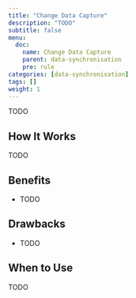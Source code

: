 ```yaml
---
title: "Change Data Capture"
description: "TODO"
subtitle: false
menu:
  doc:
    name: Change Data Capture
    parent: data-synchronisation
    pre: rule
categories: [data-synchronisation]
tags: []
weight: 1
---
```


TODO

## How It Works

TODO

## Benefits

- TODO

## Drawbacks

- TODO

## When to Use

TODO
